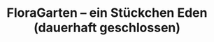 ---
title: "FloraGarten – ein Stückchen Eden (dauerhaft geschlossen)"
url: /berlin/floragarten-ein-stueckchen-eden-dauerhaft-geschlossen/
shop: Blumen
---